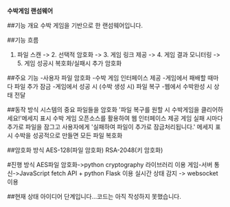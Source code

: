 **수박게임 랜섬웨어**

##기능 개요 
수박 게임을 기반으로 한 랜섬웨어입니다.


##기능 흐름
1. 파일 스캔 -> 2. 선택적 암호화 -> 3. 게임 링크 제공 -> 4. 게임 결과 모니터링 -> 5. 게임 성공시 복호화/실패시 추가 암호화


##주요 기능 
-사용자 파일 암호화 
-수박 게임 인터페이스 제공 
-게임에서 패배할 때마다 파일 추가 잠금 
-게임에서 성공 시 (수박 생성 시) 파일 복구 
-웹에서 수박완성 시 상태 전달

##동작 방식
시스템의 중요 파일들을 암호화
'파일 복구를 원할 시 수박게임을 클리어하세요!'메세지 표시
수박 게임 오픈소스를 활용하여 웹 인터페이스 제공
게임 실패 시마다 추가로 파일을 잠그고 사용자에게 '실패하여 파일이 추가로 잠금처리됩니다.' 메세지 표시
수박을 성공적으로 만들면 모든 파일 복호화

##암호화 방식
AES-128(파일 암호화)
RSA-2048(키 암호화)

#진행 방식
AES파일 암호화->python cryptography 라이브러리 이용
게임-서버 통신->JavaScript fetch API + python Flask 이용
실시간 상태 감지 -> websocket이용

##현재 상태 
아이디어 단계입니다...코드는 아직 작성하지 못했습니다.
